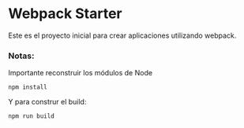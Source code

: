 # Webpack Starter

Este es el proyecto inicial para crear aplicaciones utilizando webpack.

### Notas:

Importante reconstruir los módulos de Node
``` 
npm install 
```
Y para construr el build:
```
npm run build
```